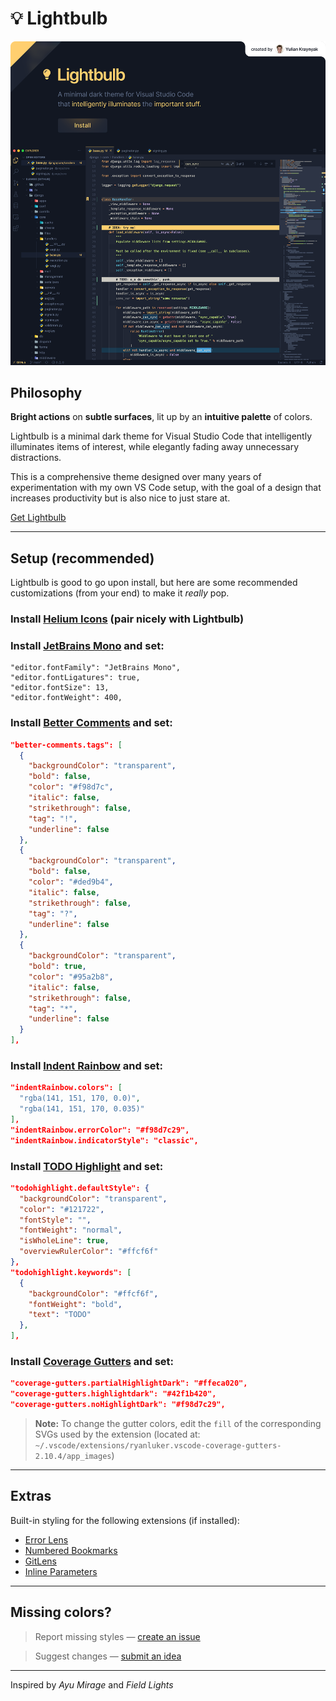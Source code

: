 # 💡 Lightbulb

<a href="https://marketplace.visualstudio.com/items?itemName=ykray.lightbulb">
    <img src="assets/showcase-2.png" width="1600px"/>
</a>

<br/>

## Philosophy

**Bright actions** on **subtle surfaces**, lit up by an **intuitive palette** of colors.

Lightbulb is a minimal dark theme for Visual Studio Code that intelligently illuminates items of interest, while elegantly fading away unnecessary distractions.

This is a comprehensive theme designed over many years of experimentation with my own VS Code setup, with the goal of a design that increases productivity but is also nice to just stare at.

[Get Lightbulb](https://marketplace.visualstudio.com/items?itemName=ykray.lightbulb)

---

## Setup (recommended)

Lightbulb is good to go upon install, but here are some recommended customizations (from your end) to make it _really_ pop.

### Install [Helium Icons](https://marketplace.visualstudio.com/items?itemName=helgardrichard.helium-icon-theme) (pair nicely with Lightbulb)

### Install [JetBrains Mono](https://www.jetbrains.com/lp/mono/) and set:

```jsonc
"editor.fontFamily": "JetBrains Mono",
"editor.fontLigatures": true,
"editor.fontSize": 13,
"editor.fontWeight": 400,
```

### Install [Better Comments](https://marketplace.visualstudio.com/items?itemName=aaron-bond.better-comments) and set:

```json
"better-comments.tags": [
  {
    "backgroundColor": "transparent",
    "bold": false,
    "color": "#f98d7c",
    "italic": false,
    "strikethrough": false,
    "tag": "!",
    "underline": false
  },
  {
    "backgroundColor": "transparent",
    "bold": false,
    "color": "#ded9b4",
    "italic": false,
    "strikethrough": false,
    "tag": "?",
    "underline": false
  },
  {
    "backgroundColor": "transparent",
    "bold": true,
    "color": "#95a2b8",
    "italic": false,
    "strikethrough": false,
    "tag": "*",
    "underline": false
  }
],
```

### Install [Indent Rainbow](https://marketplace.visualstudio.com/items?itemName=oderwat.indent-rainbow) and set:

```json
"indentRainbow.colors": [
  "rgba(141, 151, 170, 0.0)",
  "rgba(141, 151, 170, 0.035)"
],
"indentRainbow.errorColor": "#f98d7c29",
"indentRainbow.indicatorStyle": "classic",
```

### Install [TODO Highlight](https://marketplace.visualstudio.com/items?itemName=wayou.vscode-todo-highlight) and set:

```json
"todohighlight.defaultStyle": {
  "backgroundColor": "transparent",
  "color": "#121722",
  "fontStyle": "",
  "fontWeight": "normal",
  "isWholeLine": true,
  "overviewRulerColor": "#ffcf6f"
},
"todohighlight.keywords": [
  {
    "backgroundColor": "#ffcf6f",
    "fontWeight": "bold",
    "text": "TODO"
  },
],
```

### Install [Coverage Gutters](https://marketplace.visualstudio.com/items?itemName=ryanluker.vscode-coverage-gutters) and set:

```json
"coverage-gutters.partialHighlightDark": "#ffeca020",
"coverage-gutters.highlightdark": "#42f1b420",
"coverage-gutters.noHighlightDark": "#f98d7c29",
```

> **Note:**
> To change the gutter colors, edit the `fill` of the corresponding SVGs used by the extension (located at: `~/.vscode/extensions/ryanluker.vscode-coverage-gutters-2.10.4/app_images`)

---

## Extras

Built-in styling for the following extensions (if installed):

- [Error Lens](https://marketplace.visualstudio.com/items?itemName=usernamehw.errorlens)
- [Numbered Bookmarks](https://marketplace.visualstudio.com/items?itemName=alefragnani.numbered-bookmarks)
- [GitLens](https://marketplace.visualstudio.com/items?itemName=eamodio.gitlens)
- [Inline Parameters](https://marketplace.visualstudio.com/items?itemName=liamhammett.inline-parameters)

---

## Missing colors?

> Report missing styles — [create an issue](https://github.com/ykray/Lightbulb/issues)

> Suggest changes — [submit an idea](https://github.com/ykray/Lightbulb/discussions/categories/ideas)

---

Inspired by _Ayu Mirage_ and _Field Lights_
